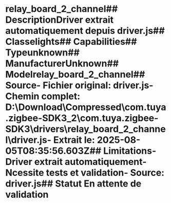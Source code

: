 # relay_board_2_channel##  DescriptionDriver extrait automatiquement depuis driver.js##  Classelights##  Capabilities##  Typeunknown##  ManufacturerUnknown##  Modelrelay_board_2_channel##  Source- **Fichier original**: driver.js- **Chemin complet**: D:\Download\Compressed\com.tuya.zigbee-SDK3_2\com.tuya.zigbee-SDK3\drivers\relay_board_2_channel\driver.js- **Extrait le**: 2025-08-05T08:35:56.603Z##  Limitations- Driver extrait automatiquement- Ncessite tests et validation- Source: driver.js##  Statut En attente de validation
